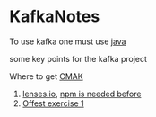 # KafkaNotes

To use kafka one must use [java](./JavaNotes.md)

some key points for the kafka project

Where to get [CMAK](https://github.com/yahoo/CMAK)
1. [lenses.io](https://github.com/lensesio/schema-registry-ui), [npm  is needed before](https://www.sitepoint.com/beginners-guide-node-package-manager/)
2. [Offest exercise 1](./offset_exercise1.md)

